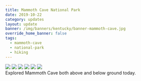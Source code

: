 ```yaml
---
title: Mammoth Cave National Park
date: 2019-10-22
category: updates
layout: update
banner: /img/banners/kentucky/banner-mammoth-cave.jpg
override_home_banner: false
tags:
  - mammoth-cave
  - national-park
  - hiking
---
```


<div class="img-slider">
    <img src="{{ site.cdn }}/img/updates/kentucky/mammoth-cave-np/1.jpg">
    <img src="{{ site.cdn }}/img/updates/kentucky/mammoth-cave-np/2.jpg">
    <img src="{{ site.cdn }}/img/updates/kentucky/mammoth-cave-np/3.jpg">
    <img src="{{ site.cdn }}/img/updates/kentucky/mammoth-cave-np/4.jpg">
    <img src="{{ site.cdn }}/img/updates/kentucky/mammoth-cave-np/5.jpg">
    <img src="{{ site.cdn }}/img/updates/kentucky/mammoth-cave-np/6.jpg">
</div>

<div class="text-center">
    Explored Mammoth Cave both above and below ground today.
</div>
